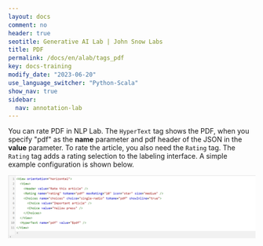 ```yaml
---
layout: docs
comment: no
header: true
seotitle: Generative AI Lab | John Snow Labs
title: PDF
permalink: /docs/en/alab/tags_pdf
key: docs-training
modify_date: "2023-06-20"
use_language_switcher: "Python-Scala"
show_nav: true
sidebar:
  nav: annotation-lab
---
```


You can rate PDF in NLP Lab. The `HyperText` tag shows the PDF, when you specify "pdf" as the **name** parameter and pdf header of the JSON in the **value** parameter. To rate the article, you also need the `Rating` tag. The `Rating` tag adds a rating selection to the labeling interface. A simple example configuration is shown below.

![rate-pdf](/assets/images/annotation_lab/xml-tags/rate_pdf.png)
